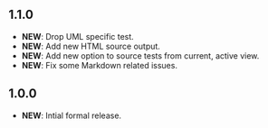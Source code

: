 ## 1.1.0

- **NEW**: Drop UML specific test.
- **NEW**: Add new HTML source output.
- **NEW**: Add new option to source tests from current, active view.
- **NEW**: Fix some Markdown related issues.

## 1.0.0

- **NEW**: Intial formal release.

